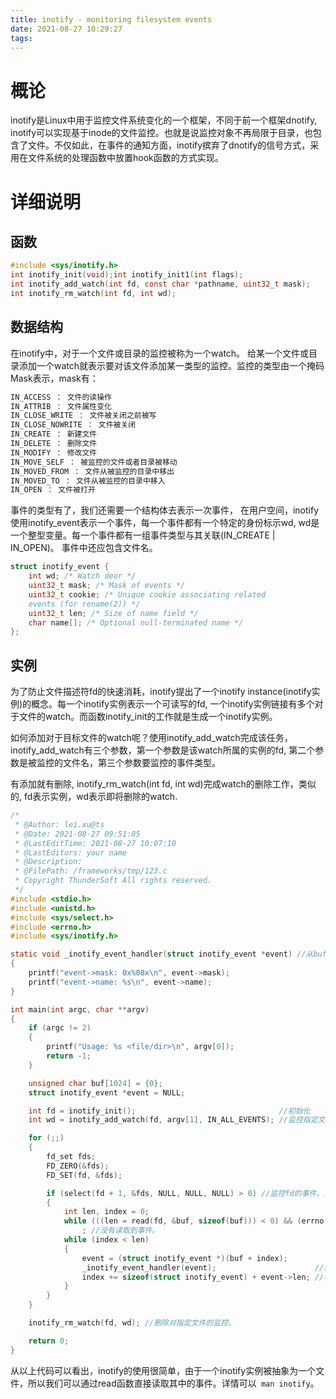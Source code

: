 ```yaml
---
title: inotify - monitoring filesystem events
date: 2021-08-27 10:29:27
tags: 
---
```

# 概论

inotify是Linux中用于监控文件系统变化的一个框架，不同于前一个框架dnotify, inotify可以实现基于inode的文件监控。也就是说监控对象不再局限于目录，也包含了文件。不仅如此，在事件的通知方面，inotify摈弃了dnotify的信号方式，采用在文件系统的处理函数中放置hook函数的方式实现。

# 详细说明

## 函数
```C
#include <sys/inotify.h>
int inotify_init(void);int inotify_init1(int flags);
int inotify_add_watch(int fd, const char *pathname, uint32_t mask);
int inotify_rm_watch(int fd, int wd);
```
## 数据结构

在inotify中，对于一个文件或目录的监控被称为一个watch。 给某一个文件或目录添加一个watch就表示要对该文件添加某一类型的监控。监控的类型由一个掩码Mask表示，mask有：
```c
IN_ACCESS ： 文件的读操作
IN_ATTRIB ： 文件属性变化
IN_CLOSE_WRITE ： 文件被关闭之前被写
IN_CLOSE_NOWRITE ： 文件被关闭
IN_CREATE ： 新建文件
IN_DELETE ： 删除文件
IN_MODIFY ： 修改文件
IN_MOVE_SELF ： 被监控的文件或者目录被移动
IN_MOVED_FROM ： 文件从被监控的目录中移出
IN_MOVED_TO ： 文件从被监控的目录中移入
IN_OPEN ： 文件被打开
```
事件的类型有了，我们还需要一个结构体去表示一次事件， 在用户空间，inotify使用inotify_event表示一个事件，每一个事件都有一个特定的身份标示wd, wd是一个整型变量。每一个事件都有一组事件类型与其关联(IN_CREATE | IN_OPEN)。 事件中还应包含文件名。
```c
struct inotify_event {
    int wd; /* Watch deor */
    uint32_t mask; /* Mask of events */
    uint32_t cookie; /* Unique cookie associating related
    events (for rename(2)) */
    uint32_t len; /* Size of name field */
    char name[]; /* Optional null-terminated name */
};
```
## 实例
为了防止文件描述符fd的快速消耗，inotify提出了一个inotify instance(inotify实例)的概念。每一个inotify实例表示一个可读写的fd, 一个inotify实例链接有多个对于文件的watch。而函数inotify_init的工作就是生成一个inotify实例。

如何添加对于目标文件的watch呢？使用inotify_add_watch完成该任务，inotify_add_watch有三个参数，第一个参数是该watch所属的实例的fd, 第二个参数是被监控的文件名，第三个参数要监控的事件类型。

有添加就有删除, inotify_rm_watch(int fd, int wd)完成watch的删除工作，类似的, fd表示实例，wd表示即将删除的watch.

```c
/*
 * @Author: lei.xu@ts
 * @Date: 2021-08-27 09:51:05
 * @LastEditTime: 2021-08-27 10:07:10
 * @LastEditors: your name
 * @Description: 
 * @FilePath: /frameworks/tmp/123.c
 * Copyright ThunderSoft All rights reserved.
 */
#include <stdio.h>
#include <unistd.h>
#include <sys/select.h>
#include <errno.h>
#include <sys/inotify.h>

static void _inotify_event_handler(struct inotify_event *event) //从buf中取出一个事件。
{
    printf("event->mask: 0x%08x\n", event->mask);
    printf("event->name: %s\n", event->name);
}

int main(int argc, char **argv)
{
    if (argc != 2)
    {
        printf("Usage: %s <file/dir>\n", argv[0]);
        return -1;
    }

    unsigned char buf[1024] = {0};
    struct inotify_event *event = NULL;

    int fd = inotify_init();                                //初始化
    int wd = inotify_add_watch(fd, argv[1], IN_ALL_EVENTS); //监控指定文件的ALL_EVENTS。

    for (;;)
    {
        fd_set fds;
        FD_ZERO(&fds);
        FD_SET(fd, &fds);

        if (select(fd + 1, &fds, NULL, NULL, NULL) > 0) //监控fd的事件。当有事件发生时，返回值>0
        {
            int len, index = 0;
            while (((len = read(fd, &buf, sizeof(buf))) < 0) && (errno == EINTR))
                ; //没有读取到事件。
            while (index < len)
            {
                event = (struct inotify_event *)(buf + index);
                _inotify_event_handler(event);                      //获取事件。
                index += sizeof(struct inotify_event) + event->len; //移动index指向下一个事件。
            }
        }
    }

    inotify_rm_watch(fd, wd); //删除对指定文件的监控。

    return 0;
}
```
从以上代码可以看出，inotify的使用很简单，由于一个inotify实例被抽象为一个文件，所以我们可以通过read函数直接读取其中的事件。详情可以` man inotify`。
